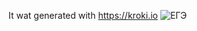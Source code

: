 It wat generated with https://kroki.io
![ЕГЭ](https://github.com/user-attachments/assets/1256455e-4171-4127-9ba6-343f215f6a26)
